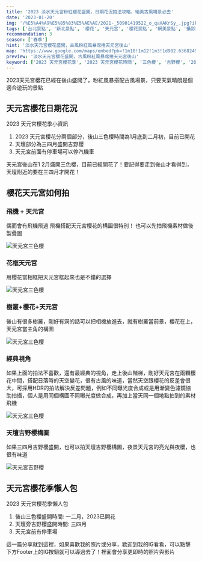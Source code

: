 ```yaml
---
title: '2023 淡水天元宮粉紅櫻花盛開，日期花況拍法攻略，絕美古風場景必去'
date: '2023-01-20'
img: '/%E5%A4%A9%E5%85%83%E5%AE%AE/2021-_50901419522_o_qaXAKrSy_.jpg?ik-sdk-version=javascript-1.4.3&updatedAt=1674972266526'
tags: ['台北景點', '新北景點', '櫻花', '天元宮', '櫻花景點', '網美景點', '攝影點分享']
recommendation: 3
season: ['春季']
hint: '淡水天元宮櫻花盛開，古風粉紅風暴席捲天元宮後山' 
map: 'https://www.google.com/maps/embed?pb=!1m18!1m12!1m3!1d902.6368249292207!2d121.4883341073402!3d25.18475929725885!2m3!1f0!2f0!3f0!3m2!1i1024!2i768!4f13.1!3m3!1m2!1s0x3442b151aea764d9%3A0xbfcdf2f0ad23ec76!2z54Sh5qW16IGa5YWD5LiJ6IGW5q6_!5e0!3m2!1szh-TW!2stw!4v1674971809354!5m2!1szh-TW!2stw'
preview: '淡水天元宮櫻花盛開，古風粉紅風暴席捲天元宮後山'
keyword: ['2023 天元宮櫻花季', '2023 天元宮櫻花時間', '三色櫻', '吉野櫻', '2023 天元宮花況 日期']
---
```


2023天元宮櫻花已經在後山盛開了，粉紅風暴搭配古風場景，只要天氣晴朗是個適合遊玩的景點

## 天元宮櫻花日期花況
2023 天元宮櫻花季小資訊
1. 2023 天元宮櫻花分兩個部分，後山三色櫻時間為1月底到二月初，目前已開花
2. 天壇部分為三四月盛開吉野櫻
3. 天元宮前面有停車場可以停汽機車


天元宮後山在1 2月盛開三色櫻，目前已經開花了！要記得要走到後山才看得到，天壇附近的要在三四月才開花！

## 櫻花天元宮如何拍

### 飛機 + 天元宮
偶而會有飛機飛過
飛機搭配天元宮櫻花的構圖很特別！
也可以先拍飛機素材做後製疊圖

![天元宮三色櫻](https://ik.imagekit.io/vicharm/%E5%A4%A9%E5%85%83%E5%AE%AE/2021-_50901299951_o_wSXHJFzm7.jpg?ik-sdk-version=javascript-1.4.3&updatedAt=1674972266156&tr=h-1024)

### 花框天元宮
用櫻花當相框把天元宮框起來也是不錯的選擇

![天元宮三色櫻](https://ik.imagekit.io/vicharm/%E5%A4%A9%E5%85%83%E5%AE%AE/2021-_50901299956_o_8wyjhB8hW.jpg?ik-sdk-version=javascript-1.4.3&updatedAt=1674972266220&tr=h-1024)

### 樹叢+櫻花+天元宮
後山有很多樹叢，剛好有洞的話可以把相機放進去，就有樹叢當前景，櫻花在上，天元宮當主角的構圖

![天元宮三色櫻](https://ik.imagekit.io/vicharm/%E5%A4%A9%E5%85%83%E5%AE%AE/2021-_50900589813_o_wHVLKOLiJ.jpg?ik-sdk-version=javascript-1.4.3&updatedAt=1674972266224&tr=h-1024)

### 經典視角
如果上面的拍法不喜歡，還有最經典的視角，走上後山階梯，剛好天元宮在兩顆櫻花中間，搭配日落時的天空變花，很有古風的味道，當然天空跟櫻花的反差會很大，可採用HDR的拍法解決反差問題，例如不同曝光度合成或是用漸變色濾鏡協助拍攝，個人是用同個構圖不同曝光度做合成，再加上當天同一個地點拍到的素材飛機

![天元宮三色櫻](https://ik.imagekit.io/vicharm/%E5%A4%A9%E5%85%83%E5%AE%AE/2021-_50901419522_o_qaXAKrSy_.jpg?ik-sdk-version=javascript-1.4.3&updatedAt=1674972266526&tr=h-1024)

### 天壇吉野櫻構圖
如果三四月吉野櫻盛開，也可以拍天壇吉野櫻構圖，夜景天元宮的亮光與夜櫻，也很有味道

![天元宮吉野櫻](https://ik.imagekit.io/vicharm/%E5%A4%A9%E5%85%83%E5%AE%AE/_DSC9160-HDR_EltPvEsqZ.jpg?ik-sdk-version=javascript-1.4.3&updatedAt=1674972266260&tr=h-1024)

## 天元宮櫻花季懶人包

2023 天元宮櫻花季懶人包
1. 後山三色櫻盛開時間: 一二月，2023已開花
2. 天壇旁吉野櫻盛開時間: 三四月
3. 天元宮前有停車場

這一篇分享就到這裡，如果喜歡我的照片或分享，歡迎到我的IG看看，可以點擊下方Footer上的IG按鈕就可以導過去了！裡面會分享更即時的照片與影片
